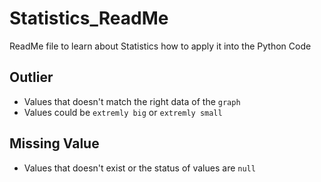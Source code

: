 # Statistics_ReadMe
ReadMe file to learn about Statistics how to apply it into the Python Code

## Outlier
- Values that doesn't match the right data of the `graph`
- Values could be `extremly big` or `extremly small`

## Missing Value
- Values that doesn't exist or the status of values are `null`
